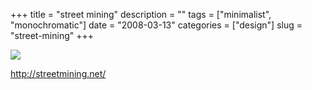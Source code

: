 +++
title = "street mining"
description = ""
tags = ["minimalist", "monochromatic"]
date = "2008-03-13"
categories = ["design"]
slug = "street-mining"
+++


 

  <div id="screens-thumbs" class="clearfix">
    <div class="txt-center" id="design-submission"><a href="http://streetmining.net/"><img id='bluga-thumbnail-834' class='bluga-thumbnail large' src='//media.konigi.com/bluga/
wt47f27907d705d_0.jpg'/></a></div>  
  </div>   
<p><a href="http://streetmining.net/">http://streetmining.net/</a></p>




